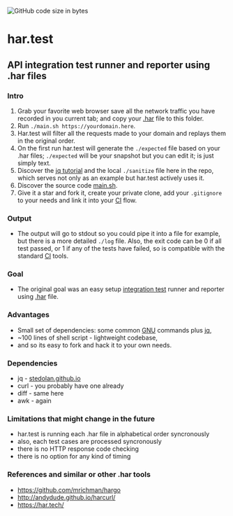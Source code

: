 ![GitHub code size in bytes](https://img.shields.io/badge/LOC-98-brightgreen.svg)
# har.test
## API integration test runner and reporter using .har files

### Intro
1. Grab your favorite web browser save all the network traffic you have recorded in you current tab; and copy your [.har](https://en.wikipedia.org/wiki/.har) file to this folder.
2. Run `./main.sh https://yourdomain.here`.
3. Har.test will filter all the requests made to your domain and replays them in the original order.
4. On the first run har.test will generate the `./expected` file based on your .har files; `./expected` will be your snapshot but you can edit it; is just simply text.
5. Discover the [jq tutorial](https://stedolan.github.io/jq/tutorial/) and the local `./sanitize` file here in the repo, which serves not only as an example but har.test actively uses it.
6. Discover the source code [main.sh](https://github.com/slve/har.test/blob/master/main.sh).
7. Give it a star and fork it, create your private clone, add your `.gitignore` to your needs and link it into your [CI](https://en.wikipedia.org/wiki/Continuous_integration) flow.

### Output
* The output will go to stdout so you could pipe it into a file for example, but there is a more detailed `./log` file. Also, the exit code can be 0 if all test passed, or 1 if any of the tests have failed, so is compatible with the standard [CI](https://en.wikipedia.org/wiki/Continuous_integration) tools.

### Goal
* The original goal was an easy setup [integration test](https://en.wikipedia.org/wiki/Integration_testing) runner and reporter using [.har](https://en.wikipedia.org/wiki/.har) file.

### Advantages
* Small set of dependencies: some common [GNU](https://www.gnu.org/) commands plus [jq](https://stedolan.github.io/jq/),
* ~100 lines of shell script - lightweight codebase,
* and so its easy to fork and hack it to your own needs.

### Dependencies
* jq - [stedolan.github.io](https://stedolan.github.io/jq/)
* curl - you probably have one already
* diff - same here
* awk - again

### Limitations that might change in the future
* har.test is running each .har file in alphabetical order syncronously
* also, each test cases are processed syncronously
* there is no HTTP response code checking
* there is no option for any kind of timing

### References and similar or other .har tools
* https://github.com/mrichman/hargo
* http://andydude.github.io/harcurl/
* https://har.tech/
